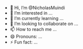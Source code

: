 - 👋 Hi, I’m @NicholasMuindi
- 👀 I’m interested in ...
- 🌱 I’m currently learning ...
- 💞️ I’m looking to collaborate on ...
- 📫 How to reach me ...
- 😄 Pronouns: ...
- ⚡ Fun fact: ...

<!---
NicholasMuindi/NicholasMuindi is a ✨ special ✨ repository because its `README.md` (this file) appears on your GitHub profile.
You can click the Preview link to take a look at your changes.
--->
